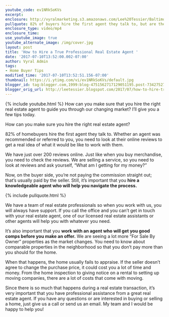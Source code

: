 ```yaml
---
youtube_code: ev1NRkSoKVs
excerpt:
enclosure: http://vyralmarketing.s3.amazonaws.com/Lee%20Tessier/Baltimore%20Real%20Estate%20Agent-%20How%20to%20Hire%20a%20True%20Professional%20Real%20Estate%20Agent.mp4
pullquote: 82% of buyers hire the first agent they talk to, but are they getting the best value?
enclosure_type: video/mp4
enclosure_time:
use_youtube_image: true
youtube_alternate_image: /img/cover.jpg
layout: post
title: 'How to Hire a True Professional Real Estate Agent '
date: '2017-07-10T13:52:00.002-07:00'
author: Vyral Admin
tags:
- Home Buyer Tips
modified_time: '2017-07-10T13:52:51.156-07:00'
thumbnail: https://i.ytimg.com/vi/ev1NRkSoKVs/default.jpg
blogger_id: tag:blogger.com,1999:blog-4751562717129051195.post-7342752792296099080
blogger_orig_url: http://leetessier.blogspot.com/2017/07/how-to-hire-true-professional-real.html
---
```

{% include youtube.html %}
How can you make sure that you hire the right real estate agent to guide you through our changing market? I’ll give you a few tips today.

How can you make sure you hire the right real estate agent?

82% of homebuyers hire the first agent they talk to. Whether an agent was recommended or referred to you, you need to look at their online reviews to get a real idea of what it would be like to work with them.

We have just over 200 reviews online. Just like when you buy merchandise, you need to check the reviews. We are selling a service, so you need to look at reviews and ask yourself, “What am I getting for my money?”

Now, on the buyer side, you’re not paying the commission straight out; that’s usually paid by the seller. Still, it’s important that you **hire a knowledgeable agent who will help you navigate the process.**

{% include pullquote.html %}

We have a team of real estate professionals so when you work with us, you will always have support. If you call the office and you can’t get in touch with your real estate agent, one of our licensed real estate assistants or other agents will help you with whatever you need.

It’s also important that you **work with an agent who will get you good comps before you make an offer.** We are seeing a lot more “For Sale By Owner” properties as the market changes. You need to know about comparable properties in the neighborhood so that you don’t pay more than you should for the home.

When that happens, the home usually fails to appraise. If the seller doesn’t agree to change the purchase price, it could cost you a lot of time and money. From the home inspection to giving notice on a rental to setting up moving companies, there are a lot of costs that come with moving.

Since there is so much that happens during a real estate transaction, it’s very important that you have professional assistance from a great real estate agent. If you have any questions or are interested in buying or selling a home, just give us a call or send us an email. My team and I would be happy to help you!
